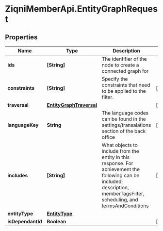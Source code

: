 # ZiqniMemberApi.EntityGraphRequest

## Properties

Name | Type | Description | Notes
------------ | ------------- | ------------- | -------------
**ids** | **[String]** | The identifier of the node to create a connected graph for | 
**constraints** | **[String]** | Specify the constraints that need to be applied to the filter. | [optional] 
**traversal** | [**EntityGraphTraversal**](EntityGraphTraversal.md) |  | [optional] 
**languageKey** | **String** | The language codes can be found in the settings/transalations section of the back office | [optional] 
**includes** | **[String]** | What objects to include from the entity in this response. For achievement the following can be included; description, memberTagsFilter, scheduling, and termsAndConditions | [optional] 
**entityType** | [**EntityType**](EntityType.md) |  | 
**isDependantId** | **Boolean** |  | [optional] 


